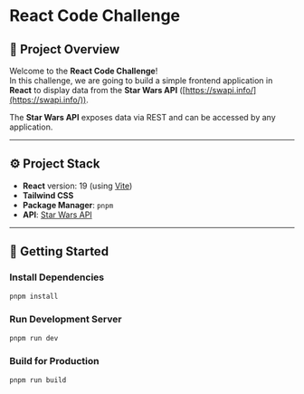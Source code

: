 # React Code Challenge

## 🚀 Project Overview

Welcome to the **React Code Challenge**!  
In this challenge, we are going to build a simple frontend application in **React** to display data from the **Star Wars API** ([https://swapi.info/](https://swapi.info/)).

The **Star Wars API** exposes data via REST and can be accessed by any application.  

---

## ⚙️ Project Stack

- **React** version: 19 (using [Vite](https://vitejs.dev/))
- **Tailwind CSS**
- **Package Manager**: `pnpm`
- **API**: [Star Wars API](https://swapi.info/)

---

## 🚀 Getting Started

### Install Dependencies

```bash
pnpm install
```

### Run Development Server
```bash
pnpm run dev
```

### Build for Production
```bash
pnpm run build
```
